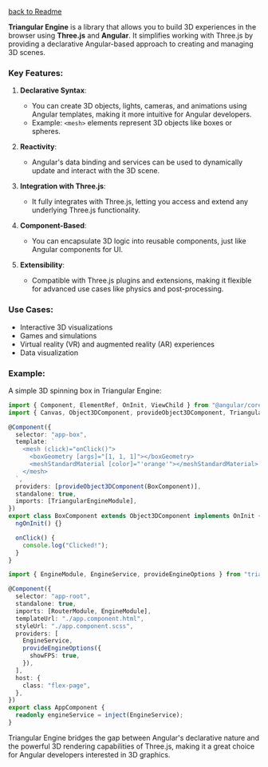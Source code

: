 [back to Readme](../README.md)

**Triangular Engine** is a library that allows you to build 3D experiences in the browser using **Three.js** and **Angular**. It simplifies working with Three.js by providing a declarative Angular-based approach to creating and managing 3D scenes.

### Key Features:

1. **Declarative Syntax**:

   - You can create 3D objects, lights, cameras, and animations using Angular templates, making it more intuitive for Angular developers.
   - Example: `<mesh>` elements represent 3D objects like boxes or spheres.

2. **Reactivity**:

   - Angular's data binding and services can be used to dynamically update and interact with the 3D scene.

3. **Integration with Three.js**:

   - It fully integrates with Three.js, letting you access and extend any underlying Three.js functionality.

4. **Component-Based**:

   - You can encapsulate 3D logic into reusable components, just like Angular components for UI.

5. **Extensibility**:
   - Compatible with Three.js plugins and extensions, making it flexible for advanced use cases like physics and post-processing.

### Use Cases:

- Interactive 3D visualizations
- Games and simulations
- Virtual reality (VR) and augmented reality (AR) experiences
- Data visualization

### Example:

A simple 3D spinning box in Triangular Engine:

```typescript
import { Component, ElementRef, OnInit, ViewChild } from "@angular/core";
import { Canvas, Object3DComponent, provideObject3DComponent, TriangularEngineModule } from "triangular-engine";

@Component({
  selector: "app-box",
  template: `
    <mesh (click)="onClick()">
      <boxGeometry [args]="[1, 1, 1]"></boxGeometry>
      <meshStandardMaterial [color]="'orange'"></meshStandardMaterial>
    </mesh>
  `,
  providers: [provideObject3DComponent(BoxComponent)],
  standalone: true,
  imports: [TriangularEngineModule],
})
export class BoxComponent extends Object3DComponent implements OnInit {
  ngOnInit() {}

  onClick() {
    console.log("Clicked!");
  }
}
```

```typescript
import { EngineModule, EngineService, provideEngineOptions } from "triangular-engine";

@Component({
  selector: "app-root",
  standalone: true,
  imports: [RouterModule, EngineModule],
  templateUrl: "./app.component.html",
  styleUrl: "./app.component.scss",
  providers: [
    EngineService,
    provideEngineOptions({
      showFPS: true,
    }),
  ],
  host: {
    class: "flex-page",
  },
})
export class AppComponent {
  readonly engineService = inject(EngineService);
}
```

Triangular Engine bridges the gap between Angular's declarative nature and the powerful 3D rendering capabilities of Three.js, making it a great choice for Angular developers interested in 3D graphics.
